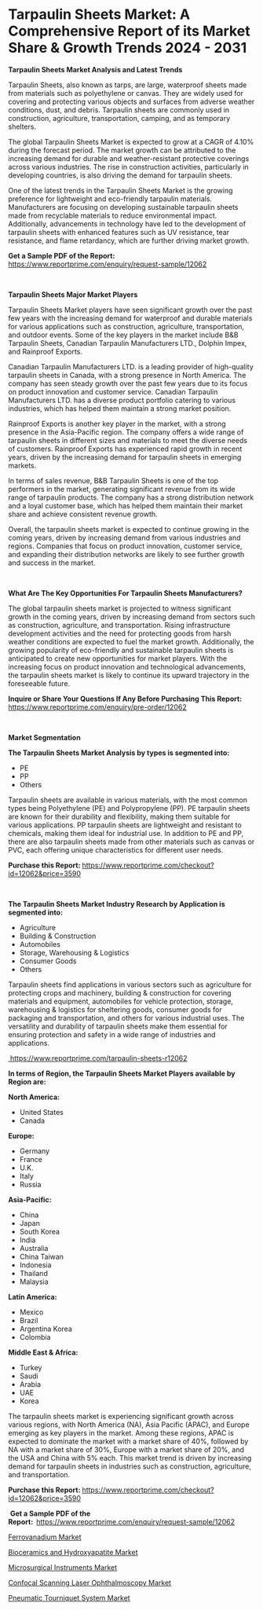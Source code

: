 <p><h1>Tarpaulin Sheets Market: A Comprehensive Report of its Market Share & Growth Trends 2024 - 2031</h1></p><p><strong>Tarpaulin Sheets Market Analysis and Latest Trends</strong></p>
<p><p>Tarpaulin Sheets, also known as tarps, are large, waterproof sheets made from materials such as polyethylene or canvas. They are widely used for covering and protecting various objects and surfaces from adverse weather conditions, dust, and debris. Tarpaulin sheets are commonly used in construction, agriculture, transportation, camping, and as temporary shelters.</p><p>The global Tarpaulin Sheets Market is expected to grow at a CAGR of 4.10% during the forecast period. The market growth can be attributed to the increasing demand for durable and weather-resistant protective coverings across various industries. The rise in construction activities, particularly in developing countries, is also driving the demand for tarpaulin sheets.</p><p>One of the latest trends in the Tarpaulin Sheets Market is the growing preference for lightweight and eco-friendly tarpaulin materials. Manufacturers are focusing on developing sustainable tarpaulin sheets made from recyclable materials to reduce environmental impact. Additionally, advancements in technology have led to the development of tarpaulin sheets with enhanced features such as UV resistance, tear resistance, and flame retardancy, which are further driving market growth.</p></p>
<p><strong>Get a Sample PDF of the Report:&nbsp;</strong> <a href="https://www.reportprime.com/enquiry/request-sample/12062">https://www.reportprime.com/enquiry/request-sample/12062</a></p>
<p>&nbsp;</p>
<p><strong>Tarpaulin Sheets Major Market Players</strong></p>
<p><p>Tarpaulin Sheets Market players have seen significant growth over the past few years with the increasing demand for waterproof and durable materials for various applications such as construction, agriculture, transportation, and outdoor events. Some of the key players in the market include B&B Tarpaulin Sheets, Canadian Tarpaulin Manufacturers LTD., Dolphin Impex, and Rainproof Exports.</p><p>Canadian Tarpaulin Manufacturers LTD. is a leading provider of high-quality tarpaulin sheets in Canada, with a strong presence in North America. The company has seen steady growth over the past few years due to its focus on product innovation and customer service. Canadian Tarpaulin Manufacturers LTD. has a diverse product portfolio catering to various industries, which has helped them maintain a strong market position.</p><p>Rainproof Exports is another key player in the market, with a strong presence in the Asia-Pacific region. The company offers a wide range of tarpaulin sheets in different sizes and materials to meet the diverse needs of customers. Rainproof Exports has experienced rapid growth in recent years, driven by the increasing demand for tarpaulin sheets in emerging markets.</p><p>In terms of sales revenue, B&B Tarpaulin Sheets is one of the top performers in the market, generating significant revenue from its wide range of tarpaulin products. The company has a strong distribution network and a loyal customer base, which has helped them maintain their market share and achieve consistent revenue growth.</p><p>Overall, the tarpaulin sheets market is expected to continue growing in the coming years, driven by increasing demand from various industries and regions. Companies that focus on product innovation, customer service, and expanding their distribution networks are likely to see further growth and success in the market.</p></p>
<p>&nbsp;</p>
<p><strong>What Are The Key Opportunities For Tarpaulin Sheets Manufacturers?</strong></p>
<p><p>The global tarpaulin sheets market is projected to witness significant growth in the coming years, driven by increasing demand from sectors such as construction, agriculture, and transportation. Rising infrastructure development activities and the need for protecting goods from harsh weather conditions are expected to fuel the market growth. Additionally, the growing popularity of eco-friendly and sustainable tarpaulin sheets is anticipated to create new opportunities for market players. With the increasing focus on product innovation and technological advancements, the tarpaulin sheets market is likely to continue its upward trajectory in the foreseeable future.</p></p>
<p><strong>Inquire or Share Your Questions If Any Before Purchasing This Report:</strong> <a href="https://www.reportprime.com/enquiry/pre-order/12062">https://www.reportprime.com/enquiry/pre-order/12062</a></p>
<p>&nbsp;</p>
<p><strong>Market Segmentation</strong></p>
<p><strong>The Tarpaulin Sheets Market Analysis by types is segmented into:</strong></p>
<p><ul><li>PE</li><li>PP</li><li>Others</li></ul></p>
<p><p>Tarpaulin sheets are available in various materials, with the most common types being Polyethylene (PE) and Polypropylene (PP). PE tarpaulin sheets are known for their durability and flexibility, making them suitable for various applications. PP tarpaulin sheets are lightweight and resistant to chemicals, making them ideal for industrial use. In addition to PE and PP, there are also tarpaulin sheets made from other materials such as canvas or PVC, each offering unique characteristics for different user needs.</p></p>
<p><strong>Purchase this Report:&nbsp;</strong><a href="https://www.reportprime.com/checkout?id=12062&price=3590">https://www.reportprime.com/checkout?id=12062&price=3590</a></p>
<p>&nbsp;</p>
<p><strong>The Tarpaulin Sheets Market Industry Research by Application is segmented into:</strong></p>
<p><ul><li>Agriculture</li><li>Building & Construction</li><li>Automobiles</li><li>Storage, Warehousing & Logistics</li><li>Consumer Goods</li><li>Others</li></ul></p>
<p><p>Tarpaulin sheets find applications in various sectors such as agriculture for protecting crops and machinery, building & construction for covering materials and equipment, automobiles for vehicle protection, storage, warehousing & logistics for sheltering goods, consumer goods for packaging and transportation, and others for various industrial uses. The versatility and durability of tarpaulin sheets make them essential for ensuring protection and safety in a wide range of industries and applications.</p></p>
<p><a href="https://www.reportprime.com/tarpaulin-sheets-r12062">&nbsp;https://www.reportprime.com/tarpaulin-sheets-r12062</a></p>
<p><strong>In terms of Region, the Tarpaulin Sheets Market Players available by Region are:</strong></p>
<p>
    <p> <strong> North America: </strong>
        <ul>
            <li>United States</li>
            <li>Canada</li>
        </ul>
        </p> 
    <p> <strong> Europe: </strong>
        <ul>
            <li>Germany</li>
            <li>France</li>
            <li>U.K.</li>
            <li>Italy</li>
            <li>Russia</li>
        </ul>
        </p> 
    <p> <strong> Asia-Pacific: </strong>
        <ul>
            <li>China</li>
            <li>Japan</li>
            <li>South Korea</li>
            <li>India</li>
            <li>Australia</li>
            <li>China Taiwan</li>
            <li>Indonesia</li>
            <li>Thailand</li>
            <li>Malaysia</li>
        </ul>
        </p> 
    <p> <strong> Latin America: </strong>
        <ul>
            <li>Mexico</li>
            <li>Brazil</li>
            <li>Argentina Korea</li>
            <li>Colombia</li>
        </ul>
        </p> 
    <p> <strong> Middle East & Africa: </strong>
        <ul>
            <li>Turkey</li>
            <li>Saudi</li>
            <li>Arabia</li>
            <li>UAE</li>
            <li>Korea</li>
        </ul>
    </p>
    </p>
<p><p>The tarpaulin sheets market is experiencing significant growth across various regions, with North America (NA), Asia Pacific (APAC), and Europe emerging as key players in the market. Among these regions, APAC is expected to dominate the market with a market share of 40%, followed by NA with a market share of 30%, Europe with a market share of 20%, and the USA and China with 5% each. This market trend is driven by increasing demand for tarpaulin sheets in industries such as construction, agriculture, and transportation.</p></p>
<p><strong>Purchase this Report: </strong><a href="https://www.reportprime.com/checkout?id=12062&price=3590">https://www.reportprime.com/checkout?id=12062&price=3590</a></p>
<p>&nbsp;<strong>Get a Sample PDF of the Report:&nbsp;&nbsp;</strong><a href="https://www.reportprime.com/enquiry/request-sample/12062">https://www.reportprime.com/enquiry/request-sample/12062</a></p>
<p><strong></strong></p>
<p><p><a href="https://github.com/widyafarer/Market-Research-Report-List-1/blob/main/ferrovanadium-market.md">Ferrovanadium Market</a></p><p><a href="https://github.com/sydneyHaley871/Market-Research-Report-List-1/blob/main/bioceramics-and-hydroxyapatite-market.md">Bioceramics and Hydroxyapatite Market</a></p><p><a href="https://medium.com/@ikeschumm18/microsurgical-instruments-market-size-share-analysis-growth-trends-forecast-2024-2031-ad2593691314">Microsurgical Instruments Market</a></p><p><a href="https://medium.com/@hesterorn/global-confocal-scanning-laser-ophthalmoscopy-market-size-is-expected-to-experience-a-cagr-of-5-1-4fc0fbfb5c92">Confocal Scanning Laser Ophthalmoscopy Market</a></p><p><a href="https://medium.com/@henrykihn1922/pneumatic-tourniquet-system-market-size-share-trends-analysis-report-by-end-use-c80c62f18fce">Pneumatic Tourniquet System Market</a></p></p>
